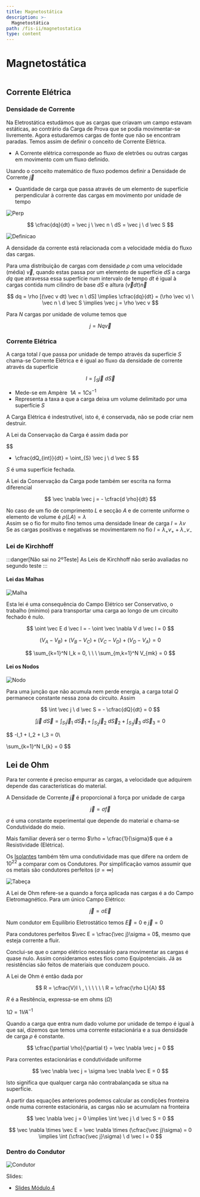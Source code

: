 ```yaml
---
title: Magnetostática
description: >-
  Magnetostática
path: /fis-ii/magnetostatica
type: content
---
```


# Magnetostática

```toc

```

## Corrente Elétrica

### Densidade de Corrente

Na Eletrostática estudámos que as cargas que criavam um campo estavam estáticas, ao contrário da Carga de Prova que se podia movimentar-se livremente.
Agora estudaremos cargas de fonte que não se encontram paradas.
Temos assim de definir o conceito de Corrente Elétrica.

- A Corrente elétrica corresponde ao fluxo de eletrões ou outras cargas em movimento com um fluxo definido.

Usando o conceito matemático de fluxo podemos definir a Densidade de Corrente $\vec j$

- Quantidade de carga que passa através de um elemento de superfície perpendicular à corrente das cargas em movimento por unidade de tempo

![Perp](./imgs/0006-perp.png#dark=1)

$$
\cfrac{dq}{dt} = \vec j \ \vec n \ dS = \vec j \ d \vec S
$$

![Definicao](./imgs/0006-def.png#dark=0)

A densidade da corrente está relacionada com a velocidade média do fluxo das cargas.

Para uma distribuição de cargas com densidade $\rho$ com uma velocidade (média) $\vec v$, quando estas passa por um elemento de superfície $dS$ a carga $dq$ que atravessa essa superfície num intervalo de tempo $dt$ é igual à cargas contida num cilindro de base $dS$ e altura $(\vec v dt) \vec n$

$$
dq = \rho [(\vec v dt) \vec n \ dS] \implies \cfrac{dq}{dt} = (\rho \vec v) \ \vec n \ d \vec S \implies \vec j = \rho \vec v
$$

Para $N$ cargas por unidade de volume temos que

$$
j = Nq \vec v
$$

### Corrente Elétrica

A carga total $I$ que passa por unidade de tempo através da superfície $S$ chama-se Corrente Elétrica e é igual ao fluxo da densidade de corrente através da superfície

$$
I = \int_{S} \vec j \ d \vec S
$$

- Mede-se em Ampère $\ 1A = 1 C s^{-1}$
- Representa a taxa a que a carga deixa um volume delimitado por uma superfície $S$

A Carga Elétrica é indestrutível, isto é, é conservada, não se pode criar nem destruir.

A Lei da Conservação da Carga é assim dada por

$$
- \cfrac{dQ_{int}}{dt} = \oint_{S} \vec j \ d \vec S
$$

$S$ é uma superfície fechada.

A Lei da Conservação da Carga pode também ser escrita na forma diferencial

$$
\vec \nabla \vec j = - \cfrac{d \rho}{dt}
$$

No caso de um fio de comprimento $L$ e secção $A$ e de corrente uniforme o elemento de volume é $\rho(LA) = \lambda$\
Assim se o fio for muito fino temos uma densidade linear de carga $I = \lambda v$\
Se as cargas positivas e negativas se movimentarem no fio $I = \lambda_{+} v_{+} + \lambda_{-} v_{-}$

### Lei de Kirchhoff

:::danger[Não sai no 2ºTeste]
As Leis de Kirchhoff não serão avaliadas no segundo teste
:::

#### Lei das Malhas

![Malha](./imgs/0006-malha.png#dark=1)

Esta lei é uma consequência do Campo Elétrico ser Conservativo, o trabalho (mínimo) para transportar uma carga ao longo de um circuito fechado é nulo.

$$
\oint \vec E d \vec l = - \oint \vec \nabla V d \vec l = 0
$$

$$
(V_A - V_B) + (V_B - V_C) + (V_C - V_D) + (V_D - V_A) = 0
$$

$$
\sum_{k=1}^N I_k = 0, \ \ \ \sum_{m,k=1}^N V_{mk} = 0
$$

#### Lei os Nodos

![Nodo](./imgs/0006-nodo.png#dark=1)

Para uma junção que não acumula nem perde energia, a carga total $Q$ permanece constante nessa zona do circuito.
Assim

$$
\int \vec j \ d \vec S = - \cfrac{dQ}{dt} = 0
$$

$$
\int \vec j \ d  \vec S = \int_{S_1} \vec j_1 \ d  \vec S_1 + \int_{S_2} \vec j_2 \ d \vec S_2 + \int_{S_3} \vec j_3 \ d \vec S_3 = 0
$$

$$
-I_1 + I_2 + I_3 = 0\\

\sum_{k=1}^N I_{k} = 0
$$

## Lei de Ohm

Para ter corrente é preciso empurrar as cargas, a velocidade que adquirem depende das características do material.

A Densidade de Corrente $\vec j$ é proporcional à força por unidade de carga

$$
\vec j = \sigma \vec f
$$

$\sigma$ é uma constante experimental que depende do material e chama-se Condutividade do meio.

Mais familiar deverá ser o termo $\rho = \cfrac{1}{\sigma}$ que é a Resistividade (Elétrica).

Os [Isolantes](./condutores#isolante-no-meio-de-um-condensador) também têm uma condutividade mas que difere na ordem de $10^22$ a comparar com os Condutores.
Por simplificação vamos assumir que os metais são condutores perfeitos $(\sigma = \infty)$

![Tabeça](./imgs/0006-tabela.png#dark=1)

A Lei de Ohm refere-se a quando a força aplicada nas cargas é a do Campo Eletromagnético.
Para um único Campo Elétrico:

$$
\vec j = \sigma \vec E
$$

Num condutor em Equilíbrio Eletrostático temos $\vec E = 0$ e $\vec j = 0$

Para condutores perfeitos $\vec E = \cfrac{\vec j}\sigma = 0$, mesmo que esteja corrente a fluir.

Conclui-se que o campo elétrico necessário para movimentar as cargas é quase nulo.
Assim consideramos estes fios como Equipotenciais.
Já as resistências são feitos de materiais que conduzem pouco.

A Lei de Ohm é então dada por

$$
R = \cfrac{V}I \ , \ \ \ \ \ \ R = \cfrac{\rho L}{A}
$$

$R$ é a Resitência, expressa-se em ohms $(\Omega)$

$1 \Omega = 1 V A^{-1}$

Quando a carga que entra num dado volume por unidade de tempo é igual à que sai, dizemos que temos uma corrente estacionária e a sua densidade de carga $\rho$ é constante.

$$
\cfrac{\partial \rho}{\partial t} = \vec \nabla \vec j = 0
$$

Para correntes estacionárias e condutividade uniforme

$$
\vec \nabla \vec j = \sigma \vec \nabla \vec E = 0
$$

Isto significa que qualquer carga não contrabalançada se situa na superfície.

A partir das equações anteriores podemos calcular as condições fronteira onde numa corrente estacionária, as cargas não se acumulam na fronteira

$$
\vec \nabla \vec j =  0 \implies \int \vec j \ d \vec S = 0
$$

$$
\vec \nabla \times \vec E = \vec \nabla \times (\cfrac{\vec j}\sigma) = 0 \implies \int (\cfrac{\vec j}\sigma) \ d \vec l = 0
$$

### Dentro do Condutor

![Condutor](./imgs/0005-condutor.png#dark=1)

Slides:

- [Slides Módulo 4](https://drive.google.com/file/d/1sAiyAEvUtG6AwV521EnQ7KraqpdR56tS/view?usp=sharing)
